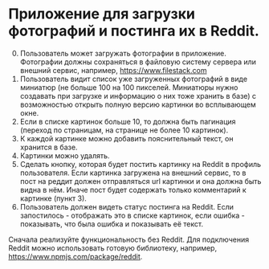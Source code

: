 # Приложение для загрузки фотографий и постинга их в Reddit.

0. Пользователь может загружать фотографии в приложение.
Фотографии должны сохраняться в файловую систему сервера или внешний сервис, например, https://www.filestack.com
1. Пользователь видит список уже загруженных фотографий в виде миниатюр (не больше 100 на 100 пикселей. Миниатюры нужно создавать при загрузке и информацию о них тоже хранить в базе) с возможностью открыть полную версию картинки во всплывающем окне.
2. Если в списке картинок больше 10, то должна быть пагинация (переход по страницам, на странице не более 10 картинок).
3. К каждой картинке можно добавить пояснительный текст, он хранится в базе.
4. Картинки можно удалять.
5. Сделать кнопку, которая будет постить картинку на Reddit в профиль пользователя. Если картинка загружена на внешний сервис, то в пост на реддит должен отправляться url картинки и она должна быть видна в нём. Иначе пост будет содержать только комментарий к картинке (пункт 3).
6. Пользователь должен видеть статус постинга на Reddit. Если запостилось - отображать это в списке картинок, если ошибка - показывать, что была ошибка и показывать её текст.

Сначала реализуйте функциональность без Reddit.
Для подключения Reddit можно использовать готовую библиотеку, например, https://www.npmjs.com/package/reddit.
